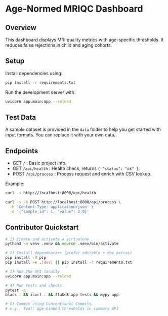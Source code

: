 # Age-Normed MRIQC Dashboard

## Overview
This dashboard displays MRI quality metrics with age-specific thresholds. It reduces false rejections in child and aging cohorts.

## Setup
Install dependencies using:

```bash
pip install -r requirements.txt
```

Run the development server with:

```bash
uvicorn app.main:app --reload
```

## Test Data
A sample dataset is provided in the `data` folder to help you get started with input formats. You can replace it with your own data.

## Endpoints
- GET `/` : Basic project info.
- GET `/api/health` : Health check, returns `{ "status": "ok" }`.
- POST `/api/process` : Process request and enrich with CSV lookup.

Example:

```bash
curl -s http://localhost:8000/api/health

curl -s -X POST http://localhost:8000/api/process \
  -H 'Content-Type: application/json' \
  -d '{"sample_id": 1, "value": 2.0}'
```

## Contributor Quickstart

```bash
# 1) Create and activate a virtualenv
python3 -m venv .venv && source .venv/bin/activate

# 2) Install dependencies (prefer editable + dev extras)
pip install -U pip
pip install -e .[dev] || pip install -r requirements.txt

# 3) Run the API locally
uvicorn app.main:app --reload

# 4) Run tests and checks
pytest -q
black . && isort . && flake8 app tests && mypy app

# 5) Commit using Conventional Commits
# e.g., feat: age-binned thresholds in summary API
```
